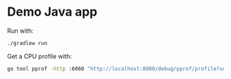 # Demo Java app

Run with:

```bash
./gradlew run
```

Get a CPU profile with:

```bash
go tool pprof -http :6060 "http://localhost:8080/debug/pprof/profile?seconds=10"
```
